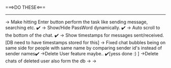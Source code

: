 <!--//NAVBAR OG {


// import React from 'react'
// import { useDispatch, useSelector } from 'react-redux'
// import appStore from '../utils/appStore'
// import { Link, useNavigate } from 'react-router-dom'
// import { BASE_URL } from '../utils/constants'
// import axios from 'axios'
// import { removeUser } from '../utils/userSlice' 

// const Navbar = () => {
//   const dispatch = useDispatch();
//   const user = useSelector((store)=>store.user);
//   const navigate = useNavigate();
  
  
//  //this removes cookie from user's browser
//  const handleLogout = async()=>{
//   try{
//   const logOut = await axios.post(BASE_URL + '/logout',{},{withCredentials:true});
//   //this removes info from userSlice
//   dispatch(removeUser());
//   //navigate to login page
//     navigate("/login");

//   }catch(err){
//     console.log(err);
//   }
//  }
  
 
//   // console.log(user);

//   return (
//     <div>
      
//       <div className="navbar bg-base-300">
//   <div className="flex-1">
//     <Link to="/feed" className="btn btn-ghost text-xl">💻DevTinder</Link>
//   </div>
//   <div className="flex-none gap-2 mx-5">
//     <div className="form-control">
      
//     </div>

//     {/* Only showing pic if present in the slice/ after userInfo retrieval from backend/DB */}
//     {user && (<div className="dropdown dropdown-end flex">
//       <p className='my-2 pr-5'>Welcome {user.firstName} </p>
//       <div tabIndex={0} role="button" className="btn btn-ghost btn-circle avatar">
//         <div className="w-10 rounded-full">
//           <img
//             alt="User Photo"
//             src={user.photoUrl}
//              />
//         </div>
//       </div>
//       <ul
//         tabIndex={0}
//         className="menu menu-sm dropdown-content bg-slate-800 rounded-box z-[1] mt-3 w-52 p-2 shadow ">
//         <li >
//           <Link to="/profile" className="justify-between">
//             Profile
//             <span className="badge bg-slate-700">New</span>
//           </Link>
//         </li>
//         <li><Link to={'/connections'}>Connections</Link></li>
//         <li><Link to={"/requests"}>Requests</Link></li>
//         <li>
//           <Link to="/searchPage" className="justify-between">
//             Search
//             <span className="badge  bg-slate-700">Premium!</span>
//           </Link>
//         </li>
//         <li><Link to={"/feed"}>{"Find Devs " + " :)"}  </Link></li>
        
//         <li className='text-red-500'><Link to={"/deleteProfile"}>{"Delete Profile!"}  </Link></li>
        
//         <li><Link onClick={handleLogout}>Logout</Link></li>
    
//       </ul>
//     </div> )}
    

//   </div>
// </div>

//     </div>
//   )
// }

// export default Navbar} 
} -->

<!-- UserCard OG -->
<!--  {
import axios from 'axios';
import React from 'react'
import { BASE_URL, defaultUserPhoto } from '../utils/constants';
import { useDispatch, useSelector } from 'react-redux';
import { removeFeed } from '../utils/feedSlice';

const UserCard = ({user}) => {

  const {firstName, lastName, age, skills, photoUrl, gender, about, _id} = user;
  
  const dispatch = useDispatch();

  const handleUser = async(status, toUserId)=>{
    try{
      const res = await axios.post(BASE_URL + "/request/send/" + status + "/"  + toUserId, {}, {withCredentials:true});
      dispatch(removeFeed(toUserId));
      // console.log(res);
    }catch(err){
     console.log(err);
    }
   
  }

  
    
  return (
    user && (
    <div>
         
<div className="card card-compact w-96 shadow-xl m-auto my-10 bg-slate-700 ">
<figure className='h-48' >  
  <img className='p-2 rounded-xl max-w-full max-h-full '
    src={photoUrl? photoUrl : defaultUserPhoto}
    alt="UserImage" />
</figure>
<div className="card-body text-gray-400 overflow">
  <h2 className="card-title">{firstName + " " + lastName}</h2>
  <p>{age + ", " + gender}</p>
  <p>{about}</p>
  <p>skills: {skills}</p>
  <div className="card-actions justify-evenly ">
    <button className="btn btn-primary " onClick={()=>{handleUser("ignore", _id)}}>Ignored</button>

    <button className="btn btn-secondary" onClick={()=>{handleUser("interested", _id)}}>Interested</button>
  </div>
</div>
</div>

    </div>
    )
  )
}

export default UserCard
} -->


<!-- OG Edit Profile 
{
  import React, { useState } from 'react'
import UserCard from './userCard';
import axios from 'axios';
import { BASE_URL } from '../utils/constants';
import { useDispatch } from 'react-redux';
import { addUser } from '../utils/userSlice';

const EditProfile = ({user})=> {
    const dispatch = useDispatch();

  const [firstName, setFirstName] = useState(user.firstName);
  const [lastName, setLastName] = useState(user.lastName);
  const [age, setAge] = useState(user.age || "");
  const [about, setAbout] = useState(user.about || "");
  const [gender, setGender] = useState(user.gender || "");
  const [photoUrl, setPhotoUrl] = useState(user.photoUrl || "");
  const [skills, setSkills] = useState(user.skills || "");
  const [error, setError] = useState("");
  const [toast, setToast] = useState(false);
  
  

  const userInfo = {firstName, lastName, age, photoUrl, gender, about, skills}  ;

  //saving edited data in the DB
  const saveProfile = async()=>{
    try{
    //updating profile data   
    const res = await axios.patch(BASE_URL + "/profile/edit",{
        firstName,
        lastName,
        age,
        photoUrl,
        gender,
        about,
        skills
    }
       ,{withCredentials:true});
    //updating redux store userSlice to get latest/updated data of the user
        dispatch(addUser(res.data.data));

        //showing toast agter profile is updated
        setToast(true);
        //also removing this message after a few seconds
        setTimeout(()=>{
            setToast(false);
        },3000)

        // console.log(res);
        
    }catch(err){
        console.log(err);
        setError(err.response.data);
    }

  }

  return (
    <div className='flex justify-center my-6  text-gray-400' >
      
      <div className='flex justify-center mt-2 px-10 mb-56'>
      <div className="card w-96 shadow-xl bg-slate-700">
  <div className="card-body items-center text-center">
    <h2 className="card-title ">Edit Profile</h2>

    <label className="form-control w-full max-w-xs">
  <div className="label">
    <span className="label-text"> First Name</span>
     </div>
  <input type="text" placeholder="Type here" className="input input-bordered w-full max-w-xs" 
    onChange={(e)=>{setFirstName(e.target.value)}} value={firstName}
      
  />
 
</label>  

<label className="form-control w-full max-w-xs">
  <div className="label">
    <span className="label-text">Last Name</span>
     </div>
  <input type="text" placeholder="Type here" className="input input-bordered w-full max-w-xs" 
  onChange={(e)=>{setLastName(e.target.value)}} value={lastName} />

</label>  

<label className="form-control w-full max-w-xs">
  <div className="label">
    <span className="label-text"> Age </span>
     </div>
  <input type="text" placeholder="Type here" className="input input-bordered w-full max-w-xs" 
    onChange={(e)=>{setAge(e.target.value)}} value={age}
      
  />
 
</label>  

<label className="form-control w-full max-w-xs">
  <div className="label">
    <span className="label-text"> Gender </span>
     </div>
  <input type="body" placeholder="Type here" className="input input-bordered w-full max-w-xs" 
    onChange={(e)=>{setGender(e.target.value)}} value={gender}
      
  />
 
</label>  

<label className="form-control w-full max-w-xs">
  <div className="label">
    <span className="label-text"> About </span>
     </div>
  <input type="text" placeholder="Type here" className="input input-bordered w-full max-w-xs" 
    onChange={(e)=>{setAbout(e.target.value)}} value={about}
      
  />
 
</label>  

<label className="form-control w-full max-w-xs">
  <div className="label">
    <span className="label-text"> Skills </span>
     </div>
  <input type="text" placeholder="Type here" className="input input-bordered w-full max-w-xs" 
    onChange={(e)=>{setSkills(e.target.value)}} value={skills}
      
  />
 
</label>  

<label className="form-control w-full max-w-xs">
  <div className="label">
    <span className="label-text"> Photo Url</span>
     </div>
  <input type="url" placeholder="Type here" className="input input-bordered w-full max-w-xs" 
    onChange={(e)=>{setPhotoUrl(e.target.value)}} value={photoUrl} />
 
</label>  

<p className='text-lg text-red-500 mt-2'> {error} </p>
  

  
    <div className="card-actions py-2">
      <button className="btn btn-primary pt-0" onClick={saveProfile} >Save Profile</button>
    </div>
  </div>

  {/* TOAST */}
  {toast &&(
  <div className="toast toast-top toast-center z-10">
  <div className="alert alert-info ">
    <span >Profile Updated successfully!! </span>
  
  </div>
</div>
)}
  
</div>


    </div>

    <UserCard user={userInfo}/>

    </div>
  )
}

export default EditProfile
}

-->

<!-- OG REQUEST CARD
// {
import React from 'react'
import { BASE_URL, defaultUserPhoto } from '../utils/constants';
import axios from 'axios';
import { useDispatch } from 'react-redux';
import { removeRequests } from '../utils/requestSlice';

const RequestCard = ({request}) => {
    const dispatch = useDispatch();

    const handleRequest = async(status, requestId)=>{
        try{
            // console.log(status, requestId);
            const res = await axios.post(BASE_URL + "/request/review/" + status + "/" + requestId, {}, {withCredentials:true});
            // console.log(res); 
            // removing this request from the requestSlice
            dispatch(removeRequests(requestId));


        }catch(err){
            console.log(err);
        }
      
    }

    const {firstName, lastName, age, gender, skills, about, photoUrl} = request.fromUserId;
    const {_id} = request;
  return (
      <div className='p-2  text-gray-400'>
            <div className="card card-side bg-slate-700 shadow-xl w-1/2 m-auto mt-2">
        <figure className='p-2'>
            <img className='rounded-full w-full h-40 '
            src={photoUrl ? photoUrl :defaultUserPhoto }
            alt="User Pic"/>
        </figure>
        <div className="card-body">
          <h2 className="card-title">{firstName + " " + lastName}</h2>
          <p>{age + ", " + gender}</p>
          <p>{about}</p>
          
        </div>

        <div className="card-actions flex-col justify-center mr-10 ">
            
    <button className="btn btn-secondary w-full" onClick={()=>{handleRequest("accepted",_id )}}>Accept</button>
    <button className="btn btn-primary w-full" onClick={()=>{handleRequest("rejected",_id )}}>Reject</button>

          </div>

      </div>
          </div>
  )
}

export default RequestCard
// } -->

<!-- OG LOGIN
{
import axios from 'axios';
import React, { useState } from 'react'
import { addUser, removeUser } from '../utils/userSlice';
import { useDispatch } from 'react-redux';
import { useNavigate } from 'react-router-dom';
import { BASE_URL } from '../utils/constants';



const Login = () => {
  const[error, setError] = useState("");


  const dispatch = useDispatch();
  const navigate = useNavigate();

  const [showPassword, setShowPassword] = useState(false);
  const [emailId, setEmailId] = useState("Goku@gmail.com");
  const [password, setPassword] = useState("Kamehameha@123");
  const [isLoginForm, setIsLoginForm] = useState(true);
  const [firstName, setFirstName] = useState("");
  const [lastName, setLastName] = useState("");

  const handleSignUp = async()=>{
    try{
    const res = await axios.post(BASE_URL + "/signup", {firstName, lastName, emailId, password}, {withCredentials:true});
    dispatch(addUser(res.data.data));
    console.log(res);
    navigate("/profile");
    }catch(err){
      console.log(err?.response?.data);
    }
    
  }

  const handleLogin = async()=>{
    try{
      const res = await axios.post( BASE_URL + "/login",{emailId, password}, {withCredentials:true});
      dispatch(addUser(res.data));
      // console.log(res.data);
      navigate("/feed");

    }catch(err){
      console.log(err);
      setError(err?.response?.data);
    }
    
  }

  return (
    <div className='flex justify-center mt-10'>
      <div className="card w-96 shadow-xl bg-slate-700">
  <div className="card-body items-center text-center">
    <h2 className="card-title">{isLoginForm ? "Login" : "Sign Up"}</h2>

    {/*First Name, Last Name */}
    { !isLoginForm && (
    <>
    <label className="form-control w-full max-w-xs">
  <div className="label">
    <span className="label-text"> First Name </span>
     </div>
  <input type="text" placeholder="Type here" className="input input-bordered w-full max-w-xs" 
    onChange={(e)=>{setFirstName(e.target.value)}} value={firstName}/>
</label>
    
  <label className="form-control w-full max-w-xs">
  <div className="label">
    <span className="label-text"> Last Name </span>
     </div>
  <input type="text" placeholder="Type here" className="input input-bordered w-full max-w-xs" 
    onChange={(e)=>{setLastName(e.target.value)}} value={lastName}/>
</label>
    </>
    )}

    <label className="form-control w-full max-w-xs">
  <div className="label">
    <span className="label-text"> Email ID :</span>
     </div>
  <input type="text" placeholder="Type here" className="input input-bordered w-full max-w-xs" 
    onChange={(e)=>{setEmailId(e.target.value)}} value={emailId}/>
</label>  

<label className="form-control w-full max-w-xs">
  <div className="label">
    <span className="label-text">Password :  </span>
     </div>
  <input type={ showPassword ? "text" : "password"} placeholder="Type here" className="input input-bordered w-full max-w-xs" 
  onChange={(e)=>{setPassword(e.target.value)}} value={password} />

   <span className='Show/Hide-Password-Label hover:underline cursor-pointer text-end'
     onClick={()=>{setShowPassword(!showPassword)}}
     >{showPassword ? "Hide-Password" : "Show-Password"}</span>
  

  <p className='text-lg text-red-500 mt-2'> {error} </p>  
</label>  
  
    <div className="card-actions">

     { isLoginForm && <button className="btn btn-primary" onClick={handleLogin}>Login</button> }

      { !isLoginForm && <button className="btn btn-primary" onClick={handleSignUp}>Sign  Up</button> }
    </div>
    <p className='cursor-pointer hover:underline 'onClick={()=>{setIsLoginForm(!isLoginForm)}}>{ isLoginForm ? "New User? Signup Here!!" : "Existing User? Login Here"}</p>
    
  </div>
</div>
    </div>
  )
}

export default Login

}
 -->

<!-- OG CONNECTION CARD
// // {
// import React, { useState } from 'react'
// import { BASE_URL, defaultUserPhoto } from '../utils/constants';
// import { Link } from 'react-router-dom';
// import axios from 'axios';

// const ConnectionCard = ({connection}) => {

//  const [showConfirmation, setShowConfirmation] = useState(false);

//   const handleClick = () => {
//     setShowConfirmation(true);
//   };

//     const {_id ,firstName, lastName, age, gender, skills, about, photoUrl} = connection;

//     const handleConfirm = async () => {
//       //if confirmed yes then api call is made to remove friend and their char from db
//       const connectionRemoval = await axios.patch(BASE_URL + "/chat/unfriend/" + _id, {}, {withCredentials:true});
//       console.log(connectionRemoval); 
  
//       alert(connectionRemoval.data);
//       setShowConfirmation(false);
//       //reloads page which shows updated connection list
//       window.location.reload();
//     };
  
//     const handleCancel = () => {
//       setShowConfirmation(false);
//     };


//   return (
     
//     <div className='p-2 text-gray-400'>
      
//       <div className="card card-side bg-slate-700 shadow-xl w-1/2 m-auto mt-2 h-32  ">
//   <figure className='p-2 w-1/3'>
//      <img className='rounded-full w-fit h-24'
//       src={photoUrl ? photoUrl :defaultUserPhoto }
//       alt="User Pic"/>
//   </figure>
//   <div className="card-body flex text-left overflow-auto ">
//     <h2 className="card-title ">{firstName + " " + lastName}</h2>
//     <p>{age + ", " + gender}</p>
//     <p>{about}</p>
//   </div>
//   <div className='flex flex-col justify-center ml-2 mr-5'>
//     <Link to={"/chat/" + _id}>
//      <button className="btn btn-primary mb-2">Chat</button>
//      </Link>
//      <button className='btn' onClick={handleClick} >Unfriend</button>


//      {showConfirmation && (
//   <div className="fixed inset-0 bg-gray-700 bg-opacity-50 flex justify-center items-center z-10">
//     <div className="bg-gray-700 p-6 rounded-md shadow-lg w-11/12 max-w-md">
//       <h2 className="text-xl font-semibold mb-4 text-gray-300 text-center sm:text-lg">
//         Remove "{firstName + " " + lastName}" from connections, are you sure?
//       </h2>
//       <div className="flex justify-center sm:justify-between gap-4 sm:gap-6">
//         <button
//           onClick={handleConfirm}
//           className="bg-red-500 text-white px-6 py-3 rounded-md hover:bg-red-700 sm:px-4 sm:py-2"
//         >
//           Yes
//         </button>
//         <button
//           onClick={handleCancel}
//           className="bg-gray-300 text-gray-800 px-6 py-3 rounded-md hover:bg-gray-400 sm:px-4 sm:py-2"
//         >
//           No
//         </button>
//       </div>
//     </div>
//   </div>
// )}



//   </div>
  
// </div>
//     </div>

//   )
// }

// export default ConnectionCard
// // }
 -->

<!--OG REQUEUST CARD
// import React from 'react'
// import { BASE_URL, defaultUserPhoto } from '../utils/constants';
// import axios from 'axios';
// import { useDispatch } from 'react-redux';
// import { removeRequests } from '../utils/requestSlice';

// const RequestCard = ({ request }) => {
//     const dispatch = useDispatch();

//     const handleRequest = async (status, requestId) => {
//         try {
//             const res = await axios.post(BASE_URL + "/request/review/" + status + "/" + requestId, {}, { withCredentials: true });
//             dispatch(removeRequests(requestId));
//         } catch (err) {
//             console.log(err);
//         }
//     }

//     const { firstName, lastName, age, gender, skills, about, photoUrl } = request.fromUserId;
//     const { _id } = request;

//     return (
//         <div className='p-2 text-gray-400 '>
//             <div className="card card-side bg-slate-700 shadow-xl w-full md:w-1/2 mx-auto mt-2 h-40">
//                 <figure className='p-2'>
//                     <img
//                         className='rounded-full w-full  md:h-fit lg:h-56'
//                         src={photoUrl ? photoUrl : defaultUserPhoto}
//                         alt="User Pic"
//                     />
//                 </figure>
//                 <div className="card-body overflow-auto">
//                     <h2 className="card-title">{firstName + " " + lastName}</h2>
//                     <p>{age + ", " + gender}</p>
//                     <p>{about}</p>
//                 </div>

//                 <div className="card-actions flex-col justify-center mr-10 ">
//                     <button className="btn btn-secondary w-full" onClick={() => { handleRequest("accepted", _id) }}>Accept</button>
//                     <button className="btn btn-primary w-full" onClick={() => { handleRequest("rejected", _id) }}>Reject</button>
//                 </div>
//             </div>
//         </div>
//     )
// }

// export default RequestCard;

  -->



===>DO THESE<===
________________

-> Make hitting Enter button perform the task like sending message, searching etc. ✔️
-> Show/Hide PassWord dynamically. ✔️
-> Auto scroll to the bottom of the chat. ✔️
-> Show timestamps for messages sent/received.[DB need to have timestamps stored for this]
-> Fixed chat bubbles being on same side for people with same name by comparing sender id's instead of sender names✔️
->Delete User feature maybe.. ✔️[yess done :) ] 
->Delete chats of deleted user also form the db
->
->